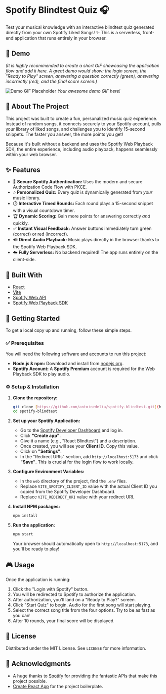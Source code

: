 # Spotify Blindtest Quiz 🎧

Test your musical knowledge with an interactive blindtest quiz generated directly from your own Spotify Liked Songs! ✨ This is a serverless, front-end application that runs entirely in your browser.

## 🎥 Demo

*(It is highly recommended to create a short GIF showcasing the application flow and add it here. A great demo would show: the login screen, the "Ready to Play" screen, answering a question correctly (green), answering incorrectly (red), and the final score screen.)*

![Demo GIF Placeholder](https://user-images.githubusercontent.com/1010335/222212921-2d64b854-47b2-4b2a-a713-274a1c5d03a1.gif)
*Your awesome demo GIF here!*

## 📖 About The Project

This project was built to create a fun, personalized music quiz experience. Instead of random songs, it connects securely to your Spotify account, pulls your library of liked songs, and challenges you to identify 15-second snippets. The faster you answer, the more points you get!

Because it's built without a backend and uses the Spotify Web Playback SDK, the entire experience, including audio playback, happens seamlessly within your web browser.

## ✨ Features

-   🔐 **Secure Spotify Authentication:** Uses the modern and secure Authorization Code Flow with PKCE.
-   🎶 **Personalized Quiz:** Every quiz is dynamically generated from *your* music library.
-   ⏱️ **Interactive Timed Rounds:** Each round plays a 15-second snippet with a visual countdown timer.
-   🏆 **Dynamic Scoring:** Gain more points for answering correctly *and* quickly.
-   ✅ **Instant Visual Feedback:** Answer buttons immediately turn green (correct) or red (incorrect).
-   🔊 **Direct Audio Playback:** Music plays directly in the browser thanks to the Spotify Web Playback SDK.
-   ☁️ **Fully Serverless:** No backend required! The app runs entirely on the client-side.

## 🔧 Built With

-   [React](https://reactjs.org/)
-   [Vite](https://vite.dev/)
-   [Spotify Web API](https://developer.spotify.com/documentation/web-api)
-   [Spotify Web Playback SDK](https://developer.spotify.com/documentation/web-playback-sdk)

## 🚀 Getting Started

To get a local copy up and running, follow these simple steps.

### ✅ Prerequisites

You will need the following software and accounts to run this project:

-   **Node.js & npm:** Download and install from [nodejs.org](https://nodejs.org/).
-   **Spotify Account:** A **Spotify Premium** account is required for the Web Playback SDK to play audio.

### ⚙️ Setup & Installation

1.  **Clone the repository:**
    ```sh
    git clone [https://github.com/antoinedelia/spotify-blindtest.git](https://github.com/antoinedelia/spotify-blindtest.git)
    cd spotify-blindtest
    ```

2.  **Set up your Spotify Application:**
    -   Go to the [Spotify Developer Dashboard](https://developer.spotify.com/dashboard) and log in.
    -   Click **"Create app"**.
    -   Give it a name (e.g., "React Blindtest") and a description.
    -   Once created, you will see your **Client ID**. Copy this value.
    -   Click on **"Settings"**.
    -   In the "Redirect URIs" section, add `http://localhost:5173` and click **"Save"**. This is crucial for the login flow to work locally.

3.  **Configure Environment Variables:**
    -   In the `web` directory of the project, find the `.env` files.
    -   Replace `VITE_SPOTIFY_CLIENT_ID` value with the actual Client ID you copied from the Spotify Developer Dashboard.
    -   Replace `VITE_REDIRECT_URI` value with your redirect URI.

4.  **Install NPM packages:**
    ```sh
    npm install
    ```

5.  **Run the application:**
    ```sh
    npm start
    ```

    Your browser should automatically open to `http://localhost:5173`, and you'll be ready to play!

## 🎮 Usage

Once the application is running:

1.  Click the "Login with Spotify" button.
2.  You will be redirected to Spotify to authorize the application.
3.  After authorization, you'll land on a "Ready to Play?" screen.
4.  Click "Start Quiz" to begin. Audio for the first song will start playing.
5.  Select the correct song title from the four options. Try to be as fast as you can!
6.  After 10 rounds, your final score will be displayed.

## 📜 License

Distributed under the MIT License. See `LICENSE` for more information.

## 🙏 Acknowledgments

-   A huge thanks to [Spotify](https://www.spotify.com) for providing the fantastic APIs that make this project possible.
-   [Create React App](https://github.com/facebook/create-react-app) for the project boilerplate.

